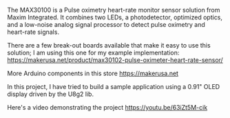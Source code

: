 The MAX30100 is a Pulse oximetry heart-rate monitor sensor solution from Maxim Integrated. It combines two LEDs, a photodetector, optimized optics, and a low-noise analog signal processor to detect pulse oximetry and heart-rate signals. 

There are a few break-out boards available that make it easy to use this solution; I am using this one for my example implementation: https://makerusa.net/product/max30102-pulse-oximeter-heart-rate-sensor/

More Arduino components in this store https://makerusa.net

In this project, I have tried to build a sample application using a 0.91" OLED display driven by the U8g2 lib. 

Here's a video demonstrating the project https://youtu.be/63iZt5M-cik
